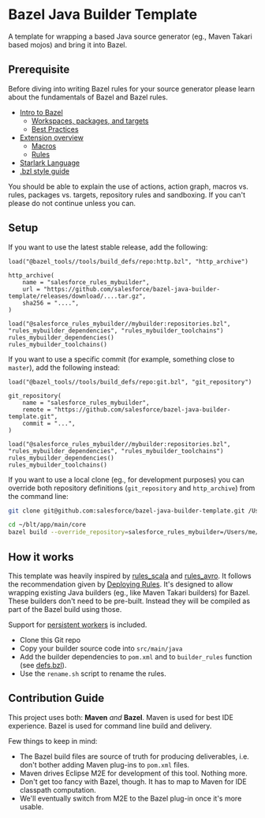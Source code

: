 # Bazel Java Builder Template
A template for wrapping a based Java source generator (eg., Maven Takari based mojos) and bring it into Bazel.

## Prerequisite

Before diving into writing Bazel rules for your source generator please learn about the fundamentals of Bazel and Bazel rules.

* [Intro to Bazel](https://bazel.build/start/bazel-intro)
  * [Workspaces, packages, and targets](https://bazel.build/concepts/build-ref)
  * [Best Practices](https://bazel.build/docs/best-practices)
* [Extension overview](https://bazel.build/rules/concepts)
  * [Macros](https://bazel.build/rules/macros)
  * [Rules](https://bazel.build/rules/rules)
* [Starlark Language](https://bazel.build/rules/language)
* [.bzl style guide](https://bazel.build/rules/bzl-style)

You should be able to explain the use of actions, action graph, macros vs. rules, packages vs. targets, repository rules and sandboxing.
If you can't please do not continue unless you can.


## Setup

If you want to use the latest stable release, add the following:

```bzl
load("@bazel_tools//tools/build_defs/repo:http.bzl", "http_archive")

http_archive(
    name = "salesforce_rules_mybuilder",
    url = "https://github.com/salesforce/bazel-java-builder-template/releases/download/....tar.gz",
    sha256 = "....",
)

load("@salesforce_rules_mybuilder//mybuilder:repositories.bzl", "rules_mybuilder_dependencies", "rules_mybuilder_toolchains")
rules_mybuilder_dependencies()
rules_mybuilder_toolchains()
```

If you want to use a specific commit (for example, something close to `master`), add the following instead:

```bzl
load("@bazel_tools//tools/build_defs/repo:git.bzl", "git_repository")

git_repository(
    name = "salesforce_rules_mybuilder",
    remote = "https://github.com/salesforce/bazel-java-builder-template.git",
    commit = "...",
)

load("@salesforce_rules_mybuilder//mybuilder:repositories.bzl", "rules_mybuilder_dependencies", "rules_mybuilder_toolchains")
rules_mybuilder_dependencies()
rules_mybuilder_toolchains()
```

If you want to use a local clone (eg., for development purposes) you can override both repository definitions (`git_repository` and `http_archive`) from the command line:

```bash
git clone git@github.com:salesforce/bazel-java-builder-template.git /Users/me/development/bazel-java-builder-template/

cd ~/blt/app/main/core
bazel build --override_repository=salesforce_rules_mybuilder=/Users/me/development//bazel-java-builder-template/
```


## How it works

This template was heavily inspired by [rules_scala](https://github.com/bazelbuild/rules_scala/) and [rules_avro](https://github.com/meetup/rules_avro).
It follows the recommendation given by [Deploying Rules](https://bazel.build/rules/deploying).
It's designed to allow wrapping existing Java builders (eg., like Maven Takari builders) for Bazel.
These builders don't need to be pre-built.
Instead they will be compiled as part of the Bazel build using those.

Support for [persistent workers](https://medium.com/@mmorearty/how-to-create-a-persistent-worker-for-bazel-7738bba2cabb) is included.

* Clone this Git repo
* Copy your builder source code into `src/main/java`
* Add the builder dependencies to `pom.xml` and to `builder_rules` function (see [defs.bzl](mybuilder/defs.bzl)).
* Use the `rename.sh` script to rename the rules.


## Contribution Guide

This project uses both: **Maven** *and* **Bazel**.
Maven is used for best IDE experience.
Bazel is used for command line build and delivery.

Few things to keep in mind:
* The Bazel build files are source of truth for producing deliverables, i.e. don't bother adding Maven plug-ins to `pom.xml` files.
* Maven drives Eclipse M2E for development of this tool. Nothing more.
* Don't get too fancy with Bazel, though. It has to map to Maven for IDE classpath computation.
* We'll eventually switch from M2E to the Bazel plug-in once it's more usable.
